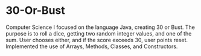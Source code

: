 # 30-Or-Bust
Computer Science I focused on the language Java, creating 30 or Bust. The purpose is to roll a dice, getting two random integer values, and one of the sum. User chooses either, and if the score exceeds 30, user points reset. Implemented the use of Arrays, Methods, Classes, and Constructors.
